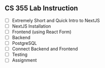 ## CS 355 Lab Instruction
- [ ] Extremely Short and Quick Intro to NextJS  
- [ ] NextJS Installation  
- [ ] Frontend (using React Form)  
- [ ] Backend  
- [ ] PostgreSQL  
- [ ] Connect Backend and Frontend  
- [ ] Testing  
- [ ] Assignment  
